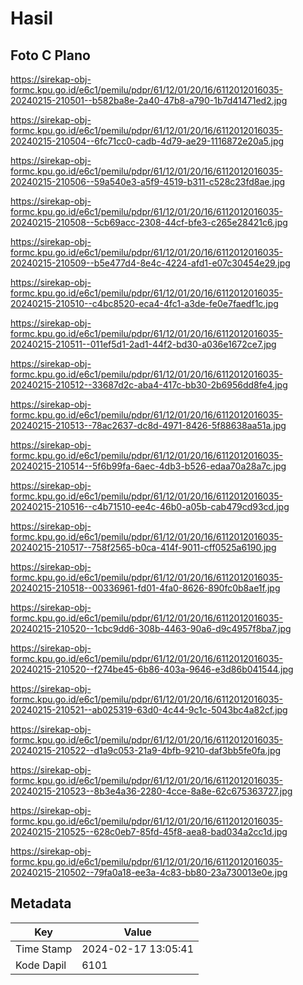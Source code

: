 # Hasil

## Foto C Plano

https://sirekap-obj-formc.kpu.go.id/e6c1/pemilu/pdpr/61/12/01/20/16/6112012016035-20240215-210501--b582ba8e-2a40-47b8-a790-1b7d41471ed2.jpg

https://sirekap-obj-formc.kpu.go.id/e6c1/pemilu/pdpr/61/12/01/20/16/6112012016035-20240215-210504--6fc71cc0-cadb-4d79-ae29-1116872e20a5.jpg

https://sirekap-obj-formc.kpu.go.id/e6c1/pemilu/pdpr/61/12/01/20/16/6112012016035-20240215-210506--59a540e3-a5f9-4519-b311-c528c23fd8ae.jpg

https://sirekap-obj-formc.kpu.go.id/e6c1/pemilu/pdpr/61/12/01/20/16/6112012016035-20240215-210508--5cb69acc-2308-44cf-bfe3-c265e28421c6.jpg

https://sirekap-obj-formc.kpu.go.id/e6c1/pemilu/pdpr/61/12/01/20/16/6112012016035-20240215-210509--b5e477d4-8e4c-4224-afd1-e07c30454e29.jpg

https://sirekap-obj-formc.kpu.go.id/e6c1/pemilu/pdpr/61/12/01/20/16/6112012016035-20240215-210510--c4bc8520-eca4-4fc1-a3de-fe0e7faedf1c.jpg

https://sirekap-obj-formc.kpu.go.id/e6c1/pemilu/pdpr/61/12/01/20/16/6112012016035-20240215-210511--011ef5d1-2ad1-44f2-bd30-a036e1672ce7.jpg

https://sirekap-obj-formc.kpu.go.id/e6c1/pemilu/pdpr/61/12/01/20/16/6112012016035-20240215-210512--33687d2c-aba4-417c-bb30-2b6956dd8fe4.jpg

https://sirekap-obj-formc.kpu.go.id/e6c1/pemilu/pdpr/61/12/01/20/16/6112012016035-20240215-210513--78ac2637-dc8d-4971-8426-5f88638aa51a.jpg

https://sirekap-obj-formc.kpu.go.id/e6c1/pemilu/pdpr/61/12/01/20/16/6112012016035-20240215-210514--5f6b99fa-6aec-4db3-b526-edaa70a28a7c.jpg

https://sirekap-obj-formc.kpu.go.id/e6c1/pemilu/pdpr/61/12/01/20/16/6112012016035-20240215-210516--c4b71510-ee4c-46b0-a05b-cab479cd93cd.jpg

https://sirekap-obj-formc.kpu.go.id/e6c1/pemilu/pdpr/61/12/01/20/16/6112012016035-20240215-210517--758f2565-b0ca-414f-9011-cff0525a6190.jpg

https://sirekap-obj-formc.kpu.go.id/e6c1/pemilu/pdpr/61/12/01/20/16/6112012016035-20240215-210518--00336961-fd01-4fa0-8626-890fc0b8ae1f.jpg

https://sirekap-obj-formc.kpu.go.id/e6c1/pemilu/pdpr/61/12/01/20/16/6112012016035-20240215-210520--1cbc9dd6-308b-4463-90a6-d9c4957f8ba7.jpg

https://sirekap-obj-formc.kpu.go.id/e6c1/pemilu/pdpr/61/12/01/20/16/6112012016035-20240215-210520--f274be45-6b86-403a-9646-e3d86b041544.jpg

https://sirekap-obj-formc.kpu.go.id/e6c1/pemilu/pdpr/61/12/01/20/16/6112012016035-20240215-210521--ab025319-63d0-4c44-9c1c-5043bc4a82cf.jpg

https://sirekap-obj-formc.kpu.go.id/e6c1/pemilu/pdpr/61/12/01/20/16/6112012016035-20240215-210522--d1a9c053-21a9-4bfb-9210-daf3bb5fe0fa.jpg

https://sirekap-obj-formc.kpu.go.id/e6c1/pemilu/pdpr/61/12/01/20/16/6112012016035-20240215-210523--8b3e4a36-2280-4cce-8a8e-62c675363727.jpg

https://sirekap-obj-formc.kpu.go.id/e6c1/pemilu/pdpr/61/12/01/20/16/6112012016035-20240215-210525--628c0eb7-85fd-45f8-aea8-bad034a2cc1d.jpg

https://sirekap-obj-formc.kpu.go.id/e6c1/pemilu/pdpr/61/12/01/20/16/6112012016035-20240215-210502--79fa0a18-ee3a-4c83-bb80-23a730013e0e.jpg


## Metadata

| Key        | Value               |
| ---------- | ------------------- |
| Time Stamp | 2024-02-17 13:05:41 |
| Kode Dapil | 6101                |



